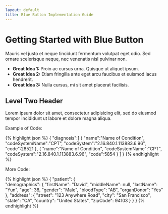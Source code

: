 ```yaml
---
layout: default
title: Blue Button Implementation Guide
---
```


# Getting Started with Blue Button

Mauris vel justo et neque tincidunt fermentum volutpat eget odio. Sed ornare scelerisque neque, nec venenatis nisl pulvinar non.

- **Great Idea 1:** Proin ac cursus urna. Quisque ut aliquet ipsum. 
- **Great Idea 2:** Etiam fringilla ante eget arcu faucibus et euismod lacus hendrerit.
- **Great Idea 3:** Nulla cursus, mi sit amet placerat facilisis.

## Level Two Header

Lorem ipsum dolor sit amet, consectetur adipisicing elit, sed do eiusmod tempor incididunt ut labore et dolore magna aliqua.

Example of Code:

{% highlight json %}
{
   "diagnosis":[
      {
         "name":"Name of Condition",
         "codeSystemName":"CPT",
         "codeSystem":"2.16.840.1.113883.6.96",
         "code":28521
      },
      {
         "name":"Name of Condition",
         "codeSystemName":"CPT",
         "codeSystem":"2.16.840.1.113883.6.96",
         "code":5854
      }
   ]
}
{% endhighlight %}  

More Code:

{% highlight json %}
{
	"patient": {    
	    "demographics": {
	        "firstName": "David",
	        "middleName": null,
	        "lastName": "Yun",
	        "age": 38,
	        "gender": "Male",
	        "bloodType": "AB",
	        "organDonor": "Yes"
	    },
	    "address": {
	        "street": "123 Anywhere Road",
	        "city": "San Francisco",
	        "state": "CA",
	        "country": "United States",
	        "zipCode": 94103
	    }
    }
}
{% endhighlight %}